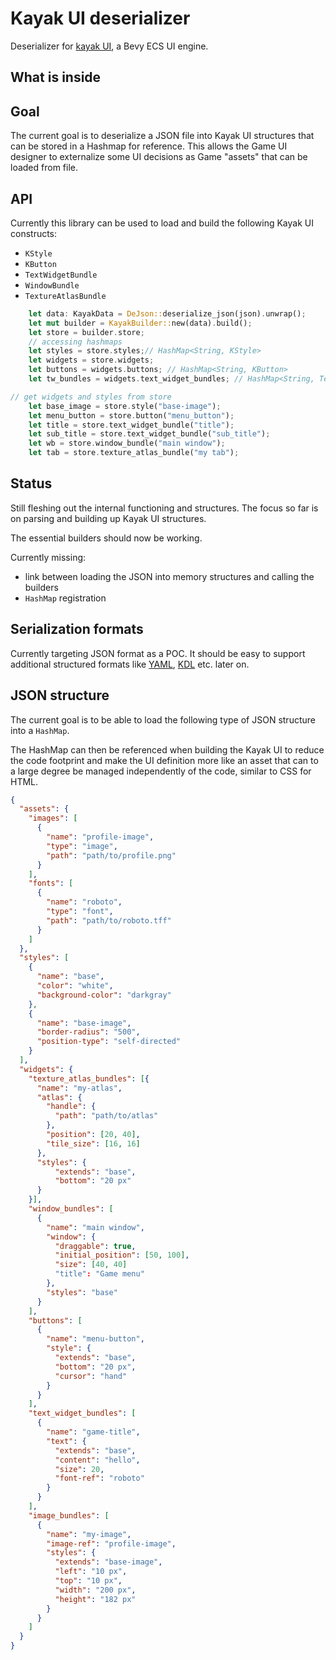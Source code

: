 # Kayak UI deserializer

Deserializer for [kayak UI](https://github.com/StarArawn/kayak_ui), a Bevy ECS UI engine.

## What is inside

## Goal

The current goal is to deserialize a JSON file into Kayak UI structures that can be stored in a Hashmap for reference. This allows the Game UI designer to externalize some UI decisions as Game "assets" that can be loaded from file.

## API

Currently this library can be used to load and build the following Kayak UI constructs:

- `KStyle`
- `KButton`
- `TextWidgetBundle`
- `WindowBundle`
- `TextureAtlasBundle`

```rust
    let data: KayakData = DeJson::deserialize_json(json).unwrap();
    let mut builder = KayakBuilder::new(data).build();
    let store = builder.store;
    // accessing hashmaps
    let styles = store.styles;// HashMap<String, KStyle>
    let widgets = store.widgets;
    let buttons = widgets.buttons; // HashMap<String, KButton>
    let tw_bundles = widgets.text_widget_bundles; // HashMap<String, TextWidgetBundle>

// get widgets and styles from store
    let base_image = store.style("base-image");
    let menu_button = store.button("menu_button");
    let title = store.text_widget_bundle("title");
    let sub_title = store.text_widget_bundle("sub_title");
    let wb = store.window_bundle("main window");
    let tab = store.texture_atlas_bundle("my tab");
```

## Status

Still fleshing out the internal functioning and structures. The focus so far is on parsing and building up Kayak UI structures.

The essential builders should now be working.

Currently missing:

- link between loading the JSON into memory structures and calling the builders
- `HashMap` registration

## Serialization formats

Currently targeting JSON format as a POC. It should be easy to support additional structured formats like [YAML](https://yaml.org/), [KDL](https://kdl.dev/) etc. later on.

## JSON structure

The current goal is to be able to load the following type of JSON structure into a `HashMap`.

The HashMap can then be referenced when building the Kayak UI to reduce the code footprint and make the UI definition more like an asset that can to a large degree be managed independently of the code, similar to CSS for HTML.

```json
{
  "assets": {
    "images": [
      {
        "name": "profile-image",
        "type": "image",
        "path": "path/to/profile.png"
      }
    ],
    "fonts": [
      {
        "name": "roboto",
        "type": "font",
        "path": "path/to/roboto.tff"
      }
    ]
  },
  "styles": [
    {
      "name": "base",
      "color": "white",
      "background-color": "darkgray"
    },
    {
      "name": "base-image",
      "border-radius": "500",
      "position-type": "self-directed"
    }
  ],
  "widgets": {
    "texture_atlas_bundles": [{
      "name": "my-atlas",
      "atlas": {
        "handle": {
          "path": "path/to/atlas"
        },
        "position": [20, 40],
        "tile_size": [16, 16]
      },
      "styles": {
          "extends": "base",
          "bottom": "20 px"
      }
    }],
    "window_bundles": [
      {
        "name": "main window",
        "window": {
          "draggable": true,
          "initial_position": [50, 100],
          "size": [40, 40]
          "title": "Game menu"
        },
        "styles": "base"
      }
    ],
    "buttons": [
      {
        "name": "menu-button",
        "style": {
          "extends": "base",
          "bottom": "20 px",
          "cursor": "hand"
        }
      }
    ],
    "text_widget_bundles": [
      {
        "name": "game-title",
        "text": {
          "extends": "base",
          "content": "hello",
          "size": 20,
          "font-ref": "roboto"
        }
      }
    ],
    "image_bundles": [
      {
        "name": "my-image",
        "image-ref": "profile-image",
        "styles": {
          "extends": "base-image",
          "left": "10 px",
          "top": "10 px",
          "width": "200 px",
          "height": "182 px"
        }
      }
    ]
  }
}
```
